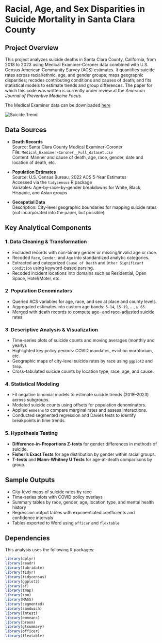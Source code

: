 # Racial, Age, and Sex Disparities in Suicide Mortality in Santa Clara County

## Project Overview

This project analyzes suicide deaths in Santa Clara County, California, from 2018 to 2023 using Medical Examiner-Coroner data combined with U.S. Census American Community Survey (ACS) estimates. 
It quantifies suicide rates across racial/ethnic, age, and gender groups; maps geographic disparities; recodes contributing conditions and causes of death; and fits statistical models to estimate trends and group differences.
The paper for which this code was written is currently under review at the *American Journal of Preventive Medicine Focus.*

The Medical Examiner data can be downloaded [here](https://data.sccgov.org/Health/Medical-Examiner-Coroner-Full-dataset/s3fb-yrjp/about_data)

![Suicide Trend](images/suicide-trend.png)

## Data Sources

- **Death Records**  
  Source: Santa Clara County Medical Examiner-Coroner  
  File: `Medical_Examiner-Coroner__Full_dataset.csv`  
  Content: Manner and cause of death, age, race, gender, date and location of death, etc.

- **Population Estimates**  
  Source: U.S. Census Bureau, 2022 ACS 5-Year Estimates  
  Accessed via the `tidycensus` R package  
  Variables: Age-by-race-by-gender breakdowns for White, Black, Hispanic, and Asian groups

- **Geospatial Data**  
  Description: City-level geographic boundaries for mapping suicide rates (not incorporated into the paper, but possible)

## Key Analytical Components

### 1. Data Cleaning & Transformation
- Excluded records with non-binary gender or missing/invalid age or race.
- Recoded `Race`, `Gender`, and `Age` into standardized analytic categories.
- Extracted and categorized `Cause of Death` and `Other Significant Condition` using keyword-based parsing.
- Recoded incident locations into domains such as Residential, Open Space, Hotel/Motel, etc.

### 2. Population Denominators
- Queried ACS variables for age, race, and sex at place and county levels.
- Aggregated estimates into custom age bands: `5-14`, `15-19`, ..., `≥ 65`.
- Merged with death records to compute age- and race-adjusted suicide rates.

### 3. Descriptive Analysis & Visualization
- Time-series plots of suicide counts and moving averages (monthly and yearly).
- Highlighted key policy periods: COVID mandates, eviction moratorium, etc.
- Geographic maps of city-level suicide rates by race using `ggplot2` and `tmap`.
- Cross-tabulated suicide counts by location type, race, age, and cause.

### 4. Statistical Modeling
- Fit negative binomial models to estimate suicide trends (2018–2023) across subgroups.
- Modeled suicide counts using offsets for population denominators.
- Applied `emmeans` to compare marginal rates and assess interactions.
- Conducted segmented regression and Davies tests to identify breakpoints in time trends.

### 5. Hypothesis Testing
- **Difference-in-Proportions Z-tests** for gender differences in methods of suicide.
- **Fisher’s Exact Tests** for age distribution by gender within racial groups.
- **T-tests** and **Mann-Whitney U Tests** for age-at-death comparisons by group.

## Sample Outputs
- City-level maps of suicide rates by race
- Time-series plots with COVID policy overlays
- Summary tables by race, gender, age, location type, and mental health history
- Regression output tables with exponentiated coefficients and confidence intervals
- Tables exported to Word using `officer` and `flextable`

## Dependencies

This analysis uses the following R packages:

```r
library(dplyr)
library(readr)
library(lubridate)
library(tidyr)
library(tidycensus)
library(ggplot2)
library(sf)
library(tmap)
library(zoo)
library(MASS)
library(segmented)
library(sandwich)
library(lmtest)
library(emmeans)
library(broom)
library(gtsummary)
library(officer)
library(flextable)
